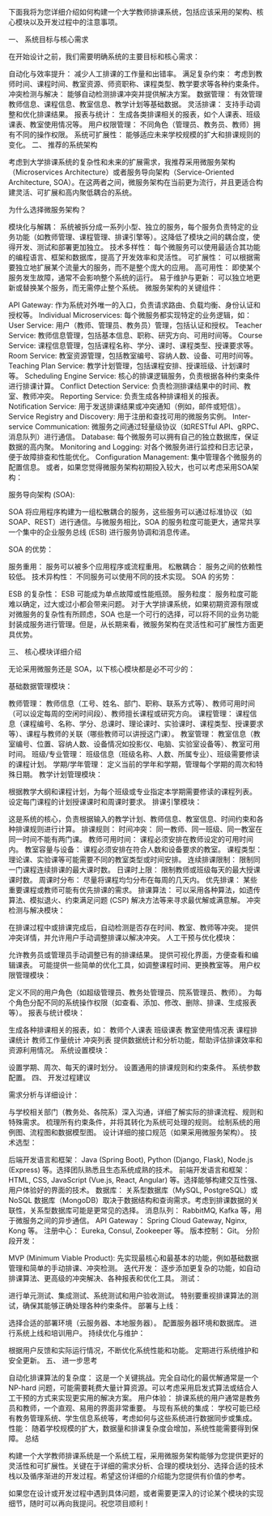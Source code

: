 下面我将为您详细介绍如何构建一个大学教师排课系统，包括应该采用的架构、核心模块以及开发过程中的注意事项。

一、 系统目标与核心需求

在开始设计之前，我们需要明确系统的主要目标和核心需求：

自动化与效率提升： 减少人工排课的工作量和出错率。
满足复杂约束： 考虑到教师时间、课程时间、教室资源、师资职称、课程类型、教学要求等各种约束条件。
冲突检测与解决： 能够自动检测排课冲突并提供解决方案。
数据管理： 有效管理教师信息、课程信息、教室信息、教学计划等基础数据。
灵活排课： 支持手动调整和优化排课结果。
报表与统计： 生成各类排课相关的报表，如个人课表、班级课表、教室使用情况等。
用户权限管理： 不同角色（管理员、教务员、教师）拥有不同的操作权限。
系统可扩展性： 能够适应未来学校规模的扩大和排课规则的变化。
二、 推荐的系统架构

考虑到大学排课系统的复杂性和未来的扩展需求，我推荐采用微服务架构（Microservices Architecture）或者服务导向架构（Service-Oriented Architecture, SOA）。在这两者之间，微服务架构在当前更为流行，并且更适合构建灵活、可扩展和高内聚低耦合的系统。

为什么选择微服务架构？

模块化与解耦： 系统被拆分成一系列小型、独立的服务，每个服务负责特定的业务功能（如教师管理、课程管理、排课引擎等）。这降低了模块之间的耦合度，使得开发、测试和部署更加独立。
技术多样性： 每个微服务可以使用最适合其功能的编程语言、框架和数据库，提高了开发效率和灵活性。
可扩展性： 可以根据需要独立地扩展某个流量大的服务，而不是整个庞大的应用。
高可用性： 即使某个服务发生故障，通常不会影响整个系统的运行。
易于维护与更新： 可以独立地更新或替换某个服务，而无需停止整个系统。
微服务架构的关键组件：

API Gateway: 作为系统对外唯一的入口，负责请求路由、负载均衡、身份认证和授权等。
Individual Microservices: 每个微服务都实现特定的业务逻辑，如：
User Service: 用户（教师、管理员、教务员）管理，包括认证和授权。
Teacher Service: 教师信息管理，包括基本信息、职称、研究方向、可用时间等。
Course Service: 课程信息管理，包括课程名称、学分、课时、课程类型、授课要求等。
Room Service: 教室资源管理，包括教室编号、容纳人数、设备、可用时间等。
Teaching Plan Service: 教学计划管理，包括课程安排、授课班级、计划课时等。
Scheduling Engine Service: 核心的排课逻辑服务，负责根据各种约束条件进行排课计算。
Conflict Detection Service: 负责检测排课结果中的时间、教室、教师冲突。
Reporting Service: 负责生成各种排课相关的报表。
Notification Service: 用于发送排课结果或冲突通知（例如，邮件或短信）。
Service Registry and Discovery: 用于注册和查找可用的微服务实例。
Inter-service Communication: 微服务之间通过轻量级协议（如RESTful API、gRPC、消息队列）进行通信。
Database: 每个微服务可以拥有自己的独立数据库，保证数据的高内聚。
Monitoring and Logging: 对各个微服务进行监控和日志记录，便于故障排查和性能优化。
Configuration Management: 集中管理各个微服务的配置信息。
或者，如果您觉得微服务架构初期投入较大，也可以考虑采用SOA架构：

服务导向架构 (SOA):

SOA 将应用程序构建为一组松散耦合的服务，这些服务可以通过标准协议（如SOAP、REST）进行通信。与微服务相比，SOA 的服务粒度可能更大，通常共享一个集中的企业服务总线 (ESB) 进行服务协调和消息传递。

SOA 的优势：

服务重用： 服务可以被多个应用程序或流程重用。
松散耦合： 服务之间的依赖性较低。
技术异构性： 不同服务可以使用不同的技术实现。
SOA 的劣势：

ESB 的复杂性： ESB 可能成为单点故障或性能瓶颈。
服务粒度： 服务粒度可能难以确定，过大或过小都会带来问题。
对于大学排课系统，如果初期资源有限或对微服务的复杂性有所顾虑，SOA 也是一个可行的选择，可以将不同的业务功能封装成服务进行管理。但是，从长期来看，微服务架构在灵活性和可扩展性方面更具优势。

三、 核心模块详细介绍

无论采用微服务还是 SOA，以下核心模块都是必不可少的：

基础数据管理模块：

教师管理： 教师信息（工号、姓名、部门、职称、联系方式等）、教师可用时间（可以设定每周的空闲时间段）、教师擅长课程或研究方向。
课程管理： 课程信息（课程编号、名称、学分、总课时、理论课时、实验课时、课程类型、授课要求等）、课程与教师的关联（哪些教师可以讲授这门课）。
教室管理： 教室信息（教室编号、位置、容纳人数、设备情况如投影仪、电脑、实验室设备等）、教室可用时间。
班级/专业管理： 班级信息（班级名称、人数、所属专业）、班级需要修读的课程计划。
学期/学年管理： 定义当前的学年和学期，管理每个学期的周次和特殊日期。
教学计划管理模块：

根据教学大纲和课程计划，为每个班级或专业指定本学期需要修读的课程列表。
设定每门课程的计划授课课时和周课时要求。
排课引擎模块：

这是系统的核心，负责根据输入的教学计划、教师信息、教室信息、时间约束和各种排课规则进行计算。
排课规则：
时间冲突： 同一教师、同一班级、同一教室在同一时间不能有两门课。
教师可用时间： 课程必须安排在教师设定的可用时间内。
教室容量与设备： 课程必须安排在符合人数和设备要求的教室。
课程类型： 理论课、实验课等可能需要不同的教室类型或时间安排。
连续排课限制： 限制同一门课程连续排课的最大课时数。
日课时上限： 限制教师或班级每天的最大授课课时数。
周课时分布： 尽量将课程均匀分布在每周的几天内。
优先排课： 某些重要课程或教师可能有优先排课的需求。
排课算法： 可以采用各种算法，如遗传算法、模拟退火、约束满足问题 (CSP) 解决方法等来寻求最优解或满意解。
冲突检测与解决模块：

在排课过程中或排课完成后，自动检测是否存在时间、教室、教师等冲突。
提供冲突详情，并允许用户手动调整排课以解决冲突。
人工干预与优化模块：

允许教务员或管理员手动调整已有的排课结果。
提供可视化界面，方便查看和编辑课表。
可能提供一些简单的优化工具，如调整课程时间、更换教室等。
用户权限管理模块：

定义不同的用户角色（如超级管理员、教务处管理员、院系管理员、教师）。
为每个角色分配不同的系统操作权限（如查看、添加、修改、删除、排课、生成报表等）。
报表与统计模块：

生成各种排课相关的报表，如：
教师个人课表
班级课表
教室使用情况表
课程排课统计
教师工作量统计
冲突列表
提供数据统计和分析功能，帮助评估排课效率和资源利用情况。
系统设置模块：

设置学期、周次、每天的课时划分。
设置通用的排课规则和约束条件。
系统参数配置。
四、 开发过程建议

需求分析与详细设计：

与学校相关部门（教务处、各院系）深入沟通，详细了解实际的排课流程、规则和特殊需求。
梳理所有约束条件，并将其转化为系统可处理的规则。
绘制系统的用例图、流程图和数据模型图。
设计详细的接口规范（如果采用微服务架构）。
技术选型：

后端开发语言和框架： Java (Spring Boot), Python (Django, Flask), Node.js (Express) 等。选择团队熟悉且生态系统成熟的技术。
前端开发语言和框架： HTML, CSS, JavaScript (Vue.js, React, Angular) 等。选择能够构建交互性强、用户体验好的界面的技术。
数据库： 关系型数据库（MySQL, PostgreSQL）或 NoSQL 数据库（MongoDB）取决于数据结构和查询需求。考虑到排课数据的关联性，关系型数据库可能是更常见的选择。
消息队列： RabbitMQ, Kafka 等，用于微服务之间的异步通信。
API Gateway： Spring Cloud Gateway, Nginx, Kong 等。
注册中心： Eureka, Consul, Zookeeper 等。
版本控制： Git。
分阶段开发：

MVP (Minimum Viable Product): 先实现最核心和最基本的功能，例如基础数据管理和简单的手动排课、冲突检测。
迭代开发： 逐步添加更复杂的功能，如自动排课算法、更高级的冲突解决、各种报表和优化工具。
测试：

进行单元测试、集成测试、系统测试和用户验收测试。
特别要重视排课算法的测试，确保其能够正确处理各种约束条件。
部署与上线：

选择合适的部署环境（云服务器、本地服务器）。
配置服务器环境和数据库。
进行系统上线和培训用户。
持续优化与维护：

根据用户反馈和实际运行情况，不断优化系统性能和功能。
定期进行系统维护和安全更新。
五、 进一步思考

自动化排课算法的复杂度： 这是一个关键挑战。完全自动化的最优解通常是一个 NP-hard 问题，可能需要耗费大量计算资源。可以考虑采用启发式算法或结合人工干预的方式来实现更实用的解决方案。
用户体验： 排课系统的用户通常是教务员和教师，一个直观、易用的界面非常重要。
与现有系统的集成： 学校可能已经有教务管理系统、学生信息系统等，考虑如何与这些系统进行数据同步或集成。
性能： 随着学校规模的扩大，数据量和排课复杂度会增加，系统性能需要得到保障。
总结

构建一个大学教师排课系统是一个系统工程，采用微服务架构能够为您提供更好的灵活性和可扩展性。关键在于详细的需求分析、合理的模块划分、选择合适的技术栈以及循序渐进的开发过程。希望这份详细的介绍能为您提供有价值的参考。

如果您在设计或开发过程中遇到具体问题，或者需要更深入的讨论某个模块的实现细节，随时可以再向我提问。祝您项目顺利！
